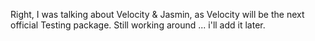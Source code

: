 Right, I was talking about Velocity & Jasmin, as Velocity will be the next official Testing package. Still working around ... i'll add it later.